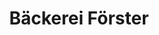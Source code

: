 ---
title: "Bäckerei Förster"
url: /zwickau/baeckerei-foerster-glauchauer-strasse/
shop: Bäckerei
---